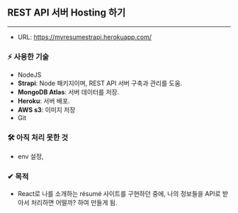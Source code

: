 ## REST API 서버 Hosting 하기

-----------

- URL: https://myresumestrapi.herokuapp.com/

### ⚡ 사용한 기술

- NodeJS
- **Strapi**: Node 패키지이며, REST API 서버 구축과 관리를 도움.
- **MongoDB Atlas**: 서버 데이터를 저장.
- **Heroku**: 서버 배포.
- **AWS s3**: 이미지 저장
- Git



### 🛠 아직 처리 못한 것

- env 설정, 



### ✔ 목적

- React로 나를 소개하는 résumé 사이트를 구현하던 중에, 나의 정보들을 API로 받아서 처리하면 어떨까? 하여 만들게 됨. 
